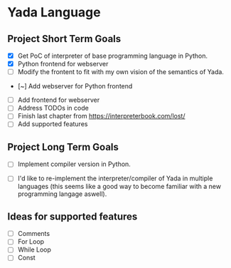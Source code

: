 # Yada Language

## Project Short Term Goals
- [x] Get PoC of interpreter of base programming language in Python.
- [x] Python frontend for webserver
- [ ] Modify the frontent to fit with my own vision of the semantics of Yada.
- [~] Add webserver for Python frontend
- [ ] Add frontend for webserver
- [ ] Address TODOs in code
- [ ] Finish last chapter from https://interpreterbook.com/lost/
- [ ] Add supported features

## Project Long Term Goals
- [ ] Implement compiler version in Python.
- [ ] I'd like to re-implement the interpreter/compiler of Yada in multiple languages (this seems like a good way to become familiar with a new programming langage aswell).


## Ideas for supported features
- [ ] Comments
- [ ] For Loop
- [ ] While Loop
- [ ] Const